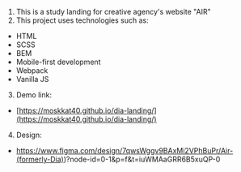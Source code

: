 1. This is a study landing for creative agency's website "AIR"
2. This project uses technologies such as:
  - HTML
  - SCSS
  - BEM
  - Mobile-first development
  - Webpack
  - Vanilla JS
3. Demo link:
  - [https://moskkat40.github.io/dia-landing/](https://moskkat40.github.io/dia-landing/)
4. Design:
  - https://www.figma.com/design/7qwsWggv9BAxMi2VPhBuPr/Air-(formerly-Dia))?node-id=0-1&p=f&t=iuWMAaGRR6B5xuQP-0
